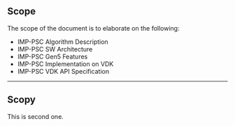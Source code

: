 <link rel="stylesheet" href="styles.css">

## Scope

The scope of the document is to elaborate on the following:

* IMP-PSC Algorithm Description
* IMP-PSC SW Architecture
* IMP-PSC Gen5 Features
* IMP-PSC Implementation on VDK
* IMP-PSC VDK API Specification

<hr>

## Scopy

This is second one.
